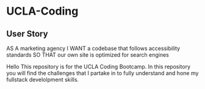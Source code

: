 # UCLA-Coding

## User Story
AS A marketing agency
I WANT a codebase that follows accessibility standards
SO THAT our own site is optimized for search engines

Hello This repository is for the UCLA Coding Bootcamp.
  In this repository you will find the challenges that I partake in to fully understand and hone my fullstack develolpment skills.
